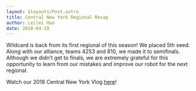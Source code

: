 ```yaml
---
layout: $layouts/Post.astro
title: Central New York Regional Recap
author: Leilei Hao
date: 2018-04-10
---
```


Wildcard is back from its first regional of this season!
We placed 5th seed.
Along with our alliance, teams 4253 and 810, we made it to semifinals.
Although we didn’t get to finals, we are extremely grateful for this opportunity to learn from our mistakes and improve our robot for the next regional.

Watch our 2018 Central New York Vlog [here](https://www.youtube.com/watch?v=mqDRaD3IcsE)!
